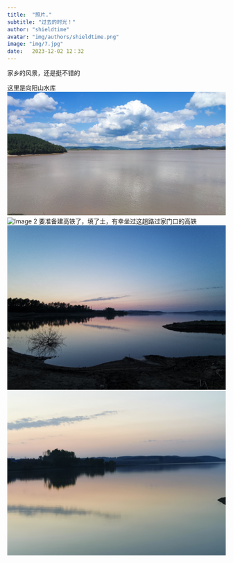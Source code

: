 ```yaml
---
title:  "照片."
subtitle: "过去的时光！"
author: "shieldtime"
avatar: "img/authors/shieldtime.png"
image: "img/7.jpg"
date:   2023-12-02 12：32
---
```


家乡的风景，还是挺不错的

<body>
    <div class="waterfall">
      <!-- 瀑布流的图片项 -->
      这里是向阳山水库
        <img src="img/4.jpg" class="img" alt="Image 1">
        <img src="img/1.jpg" class="img" alt="Image 2">
      要准备建高铁了，填了土，有幸坐过这趟路过家门口的高铁
        <img src="img/11.jpg" class="img" alt="Image 2">
        <img src="img/6.jpg" class="img" alt="Image 2">
      </div>
      <!-- 更多图片项 -->